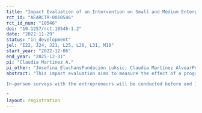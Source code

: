 ```yaml
---
title: "Impact Evaluation of an Intervention on Small and Medium Enterprises in Chile"
rct_id: "AEARCTR-0010546"
rct_id_num: "10546"
doi: "10.1257/rct.10546-1.2"
date: "2022-11-29"
status: "in_development"
jel: "I22, J24, J21, L25, L26, L31, M10"
start_year: "2022-12-06"
end_year: "2025-12-31"
pi: "Claudia Martinez A."
pi_other: "Josefina EluchansFundación Luksic; Claudia Martínez AlvearPontificia Universidad Católica de Chile; Christopher  WoodruffOxford University; Federico HuneeusDuke University"
abstract: "This impact evaluation aims to measure the effect of a program that combines business training, mentoring, and a large cash transfer on high-potential small and medium businesses in Chile. 250 out of the top 500 firms participating in a business plan competition will be randomly selected to receive all three components of the program, while the remaining firms will receive none of them. 
In-person surveys with the entrepreneurs will be conducted before and 12 months after the program. The surveys will measure the program's impact on key indicators such as monthly sales, monthly profits, and the number of employees in the business. Other outcomes, such as the welfare of entrepreneurs, their business practices, and learning, will also be measured. In addition to the survey data, we will use available administrative data coming from Chilean tax and unemployment insurance authorities  to analyze the firm’s profits, sales, costs and networks. The tax data will also be used to track the long-term growth of these firms. Finally, we use data from the videos submitted by the entrepreneurs as a part of  the selection process to study potential treatment heterogeneities.   
"
layout: registration
---
```


